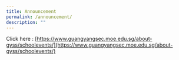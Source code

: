 ```yaml
---
title: Announcement
permalink: /announcement/
description: ""
---
```


Click here : [https://www.guangyangsec.moe.edu.sg/about-gyss/schoolevents/](https://www.guangyangsec.moe.edu.sg/about-gyss/schoolevents/)